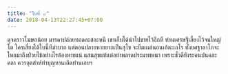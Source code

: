 ```yaml
---
title: "ใบที่ ๔"
date: 2018-04-13T22:27:45+07:00
---
```

ดุจคราวโฆษกน้อย มารดาปล่อยทอดละสละหนี เขาเก็บได้นำไปขายไว้อีกที ท่านเศรษฐีเลี้ยงไว้จนใหญ่โต ใครเสี่ยงได้ใบนี้ทีลำบาก แต่ตอนปลายหายยากเป็นสุโข จะยิ้มเผล่นอนเอ้ตะเถโร ทั้งยศฐาลาโภจะไหลมาถึงป่วยไข้อย่างไรต้องหายแน่ แสนสุขแท้แต่อย่าพลาดประมาทหนา เพราะชั่วดียังระคนปนคละคลา ควรอุตส่าห์ทำบุญทานเถิดท่านเอยฯ
